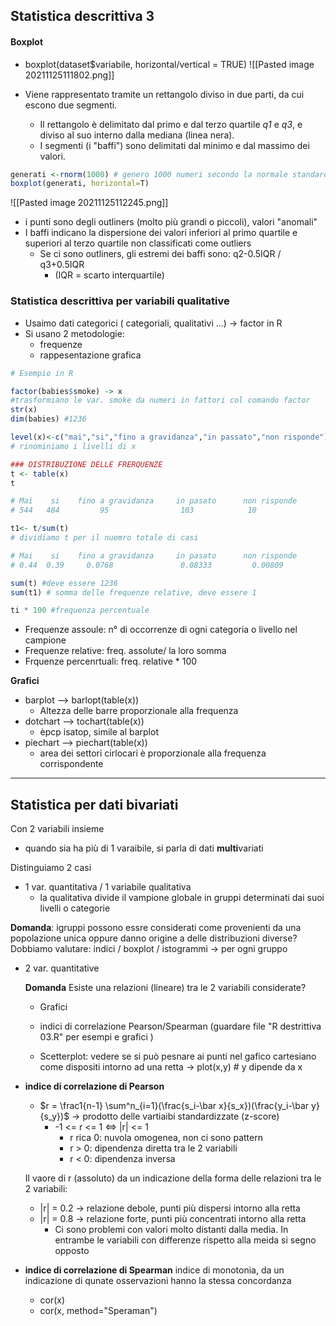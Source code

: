 ## Statistica descrittiva 3

#### Boxplot
- boxplot(dataset$variabile, horizontal/vertical = TRUE)
![[Pasted image 20211125111802.png]]
	
- Viene rappresentato tramite un rettangolo diviso in due parti, da cui escono due segmenti. 
	- Il rettangolo è delimitato dal primo e dal terzo quartile  _q1_ e _q3_, e diviso al suo interno dalla mediana (linea nera).
	- I segmenti (i "baffi") sono delimitati dal minimo e dal massimo dei valori.
	
```R
generati <-rnorm(1000) # genero 1000 numeri secondo la normale standard
boxplot(generati, horizontal=T)
```
![[Pasted image 20211125112245.png]]
- i punti sono degli outliners (molto più grandi o piccoli), valori "anomali"
-  I baffi indicano la dispersione dei valori inferiori al primo quartile e superiori al terzo quartile non classificati come outliers
	-  Se ci sono outliners, gli estremi dei baffi sono: q2-0.5IQR / q3+0.5IQR
		- (IQR = scarto interquartile)


### Statistica descrittiva per variabili qualitative
- Usaimo dati categorici ( categoriali, qualitativi ...) -> factor in R
- Si usano 2 metodologie:
	- frequenze
	- rappesentazione grafica


```R
# Esempio in R

factor(babies$smoke) -> x
#trasformiano le var. smoke da numeri in fattori col comando factor
str(x)
dim(babies) #1236

level(x)<-c("mai","si","fino a gravidanza","in passato","non risponde")
# rinominiamo i livelli di x

### DISTRIBUZIONE DELLE FRERQUENZE
t <- table(x)
t

# Mai	 si	   fino a gravidanza	 in pasato  	non risponde
# 544	484			95				  103			 10

t1<- t/sum(t)
# dividiamo t per il nuemro totale di casi

# Mai	 si	   fino a gravidanza	 in pasato  	non risponde
# 0.44	0.39	 0.0768				  0.08333		  0.00809

sum(t) #deve essere 1236
sum(t1) # somma delle frequenze relative, deve essere 1

ti * 100 #frequenza percentuale

```

- Frequenze assoule: n° di occorrenze di ogni categoria o livello nel campione
- Frequenze relative: freq. assolute/ la loro somma
- Frquenze percenrtuali: freq. relative \* 100

**Grafici**
- barplot --> barlopt(table(x))
	- Altezza delle barre proporzionale alla frequenza
- dotchart --> tochart(table(x))
	- èpcp isatop, simile al barplot
- piechart --> piechart(table(x))
	- area dei settori cirlocari è proporzionale alla frequenza corrispondente

---

## Statistica per dati bivariati	
Con 2 variabili insieme

- quando sia ha più di 1 varaibile, si parla di dati **multi**variati

Distinguiamo 2 casi
- 1 var. quantitativa / 1 variabile qualitativa
	- la qualitativa divide il vampione globale in gruppi determinati dai suoi livelli o categorie

**Domanda**: igruppi possono essre considerati come provenienti da una popolazione unica oppure danno origine a delle distribuzioni diverse?
 Dobbiamo valutare:
 indici / boxplot / istogrammi  -> per ogni gruppo

- 2 var. quantitative
	
	**Domanda**
	Esiste una relazioni (lineare) tra le 2 variabili considerate?
	- Grafici
	- indici di correlazione Pearson/Spearman
		(guardare file "R destrittiva 03.R" per esempi e grafici )

	- Scetterplot: vedere se si può pesnare ai punti nel gafico cartesiano come dispositi intorno ad una retta -> plot(x,y) # y dipende da x
- **indice di correlazione di Pearson**
	- $r = \frac1{n-1} \sum^n_{i=1}(\frac{s_i-\bar x}{s_x})(\frac{y_i-\bar y}{s_y})$ -> prodotto delle vartiaibi standardizzate (z-score)
		- -1 <= r <= 1 <=> |r| <= 1
			- r rica 0: nuvola omogenea, non ci sono pattern
			- r > 0: dipendenza diretta tra le 2 variabili
			- r < 0: dipendenza inversa

	Il vaore di r (assoluto) da un indicazione della forma delle relazioni tra le 2 variabili:
	- |r| = 0.2 -> relazione debole, punti più dispersi intorno alla retta
	- |r| = 0.8 -> relazione forte, punti più concentrati intorno alla retta
		-  Ci sono problemi con valori molto distanti dalla media.
		 In entrambe le variabili con differenze rispetto alla meida si segno opposto
		 
-  **indice di correlazione di Spearman**
 indice di monotonia, da un indicazione di qunate osservazioni hanno la stessa concordanza
 	
	- cor(x)
	- cor(x, method="Speraman") 
	

